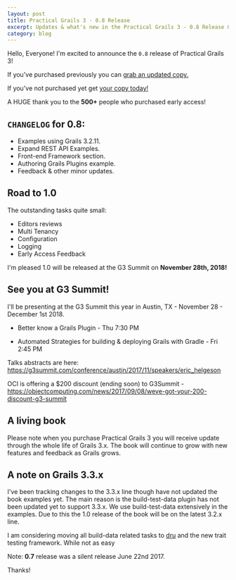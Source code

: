 ```yaml
---
layout: post
title: Practical Grails 3 - 0.8 Release
excerpt: Updates & what's new in the Practical Grails 3 - 0.8 Release & Road to 1.0
category: blog
---
```


Hello, Everyone! I'm excited to announce the `0.8` release of Practical Grails 3!

If you've purchased previously you can [grab an updated copy.](https://www.grails3book.com/resend.html)

If you've not purchased yet get [your copy today!](https://www.grails3book.com/early-access.html)

A HUGE thank you to the **500+** people who purchased early access!

## `CHANGELOG` for **0.8**:

* Examples using Grails 3.2.11.
* Expand REST API Examples.
* Front-end Framework section.
* Authoring Grails Plugins example.
* Feedback & other minor updates.

## Road to 1.0

The outstanding tasks quite small:

* Editors reviews
* Multi Tenancy
* Configuration
* Logging
* Early Access Feedback

I'm pleased 1.0 will be released at the G3 Summit on **November 28th, 2018!**

## See you at G3 Summit!

I'll be presenting at the G3 Summit this year in Austin, TX - November 28 - December 1st 2018.

* Better know a Grails Plugin - Thu 7:30 PM

* Automated Strategies for building & deploying Grails with Gradle - Fri 2:45 PM

Talks abstracts are here: https://g3summit.com/conference/austin/2017/11/speakers/eric_helgeson

OCI is offering a $200 discount (ending soon) to G3Summit - https://objectcomputing.com/news/2017/09/08/weve-got-your-200-discount-g3-summit

## A living book

Please note when you purchase Practical Grails 3 you will receive update through the whole life of Grails 3.x. The book will continue to grow with new features and feedback as Grails grows.

## A note on Grails 3.3.x

I've been tracking changes to the 3.3.x line though have not updated the book examples yet. The main reason is the build-test-data plugin has not been updated yet to support 3.3.x. We use build-test-data extensively in the examples. Due to this the 1.0 release of the book will be on the latest 3.2.x line.

I am considering moving all build-data related tasks to [dru](https://github.com/agorapulse/dru) and the new trait testing framework. While not as easy

Note: **0.7** release was a silent release June 22nd 2017.

Thanks!
